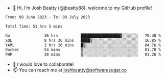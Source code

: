 - 👋 Hi, I’m Josh Beatty (@jbeatty88), welcome to my GitHub profile!

<!--START_SECTION:waka-->

```txt
From: 09 June 2023 - To: 09 July 2023

Total Time: 51 hrs 5 mins

Go               36 hrs          █████████████████▓░░░░░░░   70.48 %
SQL              8 hrs 36 mins   ████▒░░░░░░░░░░░░░░░░░░░░   16.85 %
YAML             2 hrs 26 mins   █▒░░░░░░░░░░░░░░░░░░░░░░░   04.76 %
Docker           54 mins         ▒░░░░░░░░░░░░░░░░░░░░░░░░   01.78 %
PHP              38 mins         ▒░░░░░░░░░░░░░░░░░░░░░░░░   01.26 %
```

<!--END_SECTION:waka-->

- 💞️ I would love to collaborate!
- 📫 You can reach me at joshbeatty@softwaresugar.co

<!---
jbeatty88/jbeatty88 is a ✨ special ✨ repository because its `README.md` (this file) appears on your GitHub profile.
You can click the Preview link to take a look at your changes.
--->

